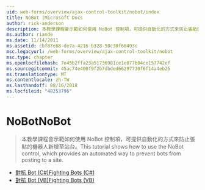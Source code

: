 ```yaml
---
uid: web-forms/overview/ajax-control-toolkit/nobot/index
title: NoBot |Microsoft Docs
author: rick-anderson
description: 本教學課程會示範如何使用 NoBot 控制項，可提供自動化的方式來防止張貼的機器人新增至站台。
ms.author: riande
ms.date: 11/14/2011
ms.assetid: cbf87e68-de7a-4216-b328-50c30f68493c
msc.legacyurl: /web-forms/overview/ajax-control-toolkit/nobot
msc.type: chapter
ms.openlocfilehash: 7e45b2ffa23a51736981ce1e077b04ce157742ef
ms.sourcegitcommit: 45ac74e400f9f2b7dbded66297730f6f14a4eb25
ms.translationtype: MT
ms.contentlocale: zh-TW
ms.lasthandoff: 08/16/2018
ms.locfileid: "48253796"
---
```

<a name="nobot"></a><span data-ttu-id="ad752-103">NoBot</span><span class="sxs-lookup"><span data-stu-id="ad752-103">NoBot</span></span>
====================
> <span data-ttu-id="ad752-104">本教學課程會示範如何使用 NoBot 控制項，可提供自動化的方式來防止張貼的機器人新增至站台。</span><span class="sxs-lookup"><span data-stu-id="ad752-104">This tutorial shows how to use the NoBot control, which provides an automated way to prevent bots from posting to a site.</span></span>


- [<span data-ttu-id="ad752-105">對抗 Bot (C#)</span><span class="sxs-lookup"><span data-stu-id="ad752-105">Fighting Bots (C#)</span></span>](fighting-bots-cs.md)
- [<span data-ttu-id="ad752-106">對抗 Bot (VB)</span><span class="sxs-lookup"><span data-stu-id="ad752-106">Fighting Bots (VB)</span></span>](fighting-bots-vb.md)
